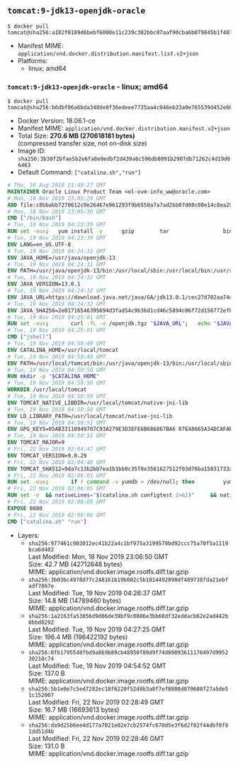 ## `tomcat:9-jdk13-openjdk-oracle`

```console
$ docker pull tomcat@sha256:a182f0109d6bebf6000e11c239c382bbc07aaf90cba6b079845b1f4075d72bdd
```

-	Manifest MIME: `application/vnd.docker.distribution.manifest.list.v2+json`
-	Platforms:
	-	linux; amd64

### `tomcat:9-jdk13-openjdk-oracle` - linux; amd64

```console
$ docker pull tomcat@sha256:b6dbf06a6bda348de0f36edeee7725aa4c046eb23a0e765539d452e66dae4142
```

-	Docker Version: 18.06.1-ce
-	Manifest MIME: `application/vnd.docker.distribution.manifest.v2+json`
-	Total Size: **270.6 MB (270618181 bytes)**  
	(compressed transfer size, not on-disk size)
-	Image ID: `sha256:3b38f2bfae5b2e6fa8e0edbf2d439a6c596db8091b2907db71262c4d19d66463`
-	Default Command: `["catalina.sh","run"]`

```dockerfile
# Thu, 30 Aug 2018 21:49:27 GMT
MAINTAINER Oracle Linux Product Team <ol-ovm-info_ww@oracle.com>
# Mon, 18 Nov 2019 23:05:29 GMT
ADD file:c8bbabb7270612c9e26467e961293f9b6550a7a7ad2bb07d08c08e14c8ea2961 in / 
# Mon, 18 Nov 2019 23:05:30 GMT
CMD ["/bin/bash"]
# Tue, 19 Nov 2019 04:23:39 GMT
RUN set -eux; 	yum install -y 		gzip 		tar 				binutils 		freetype fontconfig 	; 	rm -rf /var/cache/yum
# Tue, 19 Nov 2019 04:23:39 GMT
ENV LANG=en_US.UTF-8
# Tue, 19 Nov 2019 04:24:31 GMT
ENV JAVA_HOME=/usr/java/openjdk-13
# Tue, 19 Nov 2019 04:24:31 GMT
ENV PATH=/usr/java/openjdk-13/bin:/usr/local/sbin:/usr/local/bin:/usr/sbin:/usr/bin:/sbin:/bin
# Tue, 19 Nov 2019 04:24:32 GMT
ENV JAVA_VERSION=13.0.1
# Tue, 19 Nov 2019 04:24:32 GMT
ENV JAVA_URL=https://download.java.net/java/GA/jdk13.0.1/cec27d702aa74d5a8630c65ae61e4305/9/GPL/openjdk-13.0.1_linux-x64_bin.tar.gz
# Tue, 19 Nov 2019 04:24:32 GMT
ENV JAVA_SHA256=2e01716546395694d3fad54c9b36d1cd46c5894c06f72d156772efbcf4b41335
# Tue, 19 Nov 2019 04:25:01 GMT
RUN set -eux; 		curl -fL -o /openjdk.tgz "$JAVA_URL"; 	echo "$JAVA_SHA256 */openjdk.tgz" | sha256sum -c -; 	mkdir -p "$JAVA_HOME"; 	tar --extract --file /openjdk.tgz --directory "$JAVA_HOME" --strip-components 1; 	rm /openjdk.tgz; 		ln -sfT "$JAVA_HOME" /usr/java/default; 	ln -sfT "$JAVA_HOME" /usr/java/latest; 	for bin in "$JAVA_HOME/bin/"*; do 		base="$(basename "$bin")"; 		[ ! -e "/usr/bin/$base" ]; 		alternatives --install "/usr/bin/$base" "$base" "$bin" 20000; 	done; 		java -Xshare:dump; 		java --version; 	javac --version
# Tue, 19 Nov 2019 04:25:01 GMT
CMD ["jshell"]
# Tue, 19 Nov 2019 04:50:49 GMT
ENV CATALINA_HOME=/usr/local/tomcat
# Tue, 19 Nov 2019 04:50:49 GMT
ENV PATH=/usr/local/tomcat/bin:/usr/java/openjdk-13/bin:/usr/local/sbin:/usr/local/bin:/usr/sbin:/usr/bin:/sbin:/bin
# Tue, 19 Nov 2019 04:50:50 GMT
RUN mkdir -p "$CATALINA_HOME"
# Tue, 19 Nov 2019 04:50:50 GMT
WORKDIR /usr/local/tomcat
# Tue, 19 Nov 2019 04:50:50 GMT
ENV TOMCAT_NATIVE_LIBDIR=/usr/local/tomcat/native-jni-lib
# Tue, 19 Nov 2019 04:50:50 GMT
ENV LD_LIBRARY_PATH=/usr/local/tomcat/native-jni-lib
# Tue, 19 Nov 2019 04:50:51 GMT
ENV GPG_KEYS=05AB33110949707C93A279E3D3EFE6B686867BA6 07E48665A34DCAFAE522E5E6266191C37C037D42 47309207D818FFD8DCD3F83F1931D684307A10A5 541FBE7D8F78B25E055DDEE13C370389288584E7 61B832AC2F1C5A90F0F9B00A1C506407564C17A3 79F7026C690BAA50B92CD8B66A3AD3F4F22C4FED 9BA44C2621385CB966EBA586F72C284D731FABEE A27677289986DB50844682F8ACB77FC2E86E29AC A9C5DF4D22E99998D9875A5110C01C5A2F6059E7 DCFD35E0BF8CA7344752DE8B6FB21E8933C60243 F3A04C595DB5B6A5F1ECA43E3B7BBB100D811BBE F7DA48BB64BCB84ECBA7EE6935CD23C10D498E23
# Tue, 19 Nov 2019 04:50:51 GMT
ENV TOMCAT_MAJOR=9
# Fri, 22 Nov 2019 02:04:47 GMT
ENV TOMCAT_VERSION=9.0.29
# Fri, 22 Nov 2019 02:04:48 GMT
ENV TOMCAT_SHA512=9da7c13b2bb7ea1b1bb0c35f8e3581627512f03d76ba15831733a35725b79ab933b747d63fcb4c9a8f5200a6655009a1ba2b9e0a171fa86065aff36d57bfa808
# Fri, 22 Nov 2019 02:06:01 GMT
RUN set -eux; 		if ! command -v yumdb > /dev/null; then 		yum install -y yum-utils; 		yumdb set reason dep yum-utils; 	fi; 	if [ -f /etc/oracle-release ]; then 		yumdb set reason user filesystem; 	fi; 	_yum_install_temporary() { ( set -eu +x; 		local pkg todo=''; 		for pkg; do 			if ! rpm --query "$pkg" > /dev/null 2>&1; then 				todo="$todo $pkg"; 			fi; 		done; 		if [ -n "$todo" ]; then 			set -x; 			yum install -y $todo; 			yumdb set reason dep $todo; 		fi; 	) }; 	_yum_install_temporary gzip tar; 		ddist() { 		local f="$1"; shift; 		local distFile="$1"; shift; 		local success=; 		local distUrl=; 		for distUrl in 			'https://www.apache.org/dyn/closer.cgi?action=download&filename=' 			https://www-us.apache.org/dist/ 			https://www.apache.org/dist/ 			https://archive.apache.org/dist/ 		; do 			if curl -fL -o "$f" "$distUrl$distFile" && [ -s "$f" ]; then 				success=1; 				break; 			fi; 		done; 		[ -n "$success" ]; 	}; 		ddist 'tomcat.tar.gz' "tomcat/tomcat-$TOMCAT_MAJOR/v$TOMCAT_VERSION/bin/apache-tomcat-$TOMCAT_VERSION.tar.gz"; 	echo "$TOMCAT_SHA512 *tomcat.tar.gz" | sha512sum --strict --check -; 	ddist 'tomcat.tar.gz.asc' "tomcat/tomcat-$TOMCAT_MAJOR/v$TOMCAT_VERSION/bin/apache-tomcat-$TOMCAT_VERSION.tar.gz.asc"; 	export GNUPGHOME="$(mktemp -d)"; 	for key in $GPG_KEYS; do 		gpg --batch --keyserver ha.pool.sks-keyservers.net --recv-keys "$key"; 	done; 	gpg --batch --verify tomcat.tar.gz.asc tomcat.tar.gz; 	tar -xf tomcat.tar.gz --strip-components=1; 	rm bin/*.bat; 	rm tomcat.tar.gz*; 	command -v gpgconf && gpgconf --kill all || :; 	rm -rf "$GNUPGHOME"; 		nativeBuildDir="$(mktemp -d)"; 	tar -xf bin/tomcat-native.tar.gz -C "$nativeBuildDir" --strip-components=1; 	_yum_install_temporary 		apr-devel 		gcc 		make 		openssl-devel 	; 	( 		export CATALINA_HOME="$PWD"; 		cd "$nativeBuildDir/native"; 		aprConfig="$(command -v apr-1-config)"; 		./configure 			--libdir="$TOMCAT_NATIVE_LIBDIR" 			--prefix="$CATALINA_HOME" 			--with-apr="$aprConfig" 			--with-java-home="$JAVA_HOME" 			--with-ssl=yes; 		make -j "$(nproc)"; 		make install; 	); 	rm -rf "$nativeBuildDir"; 	rm bin/tomcat-native.tar.gz; 		deps="$( 		find "$TOMCAT_NATIVE_LIBDIR" -type f -executable -exec ldd '{}' ';' 			| awk '/=>/ && $(NF-1) != "=>" { print $(NF-1) }' 			| sort -u 			| xargs -r rpm --query --whatprovides 			| sort -u 	)"; 	[ -z "$deps" ] || yumdb set reason user $deps; 		yum autoremove -y; 	yum clean all; 	rm -rf /var/cache/yum; 		find ./bin/ -name '*.sh' -exec sed -ri 's|^#!/bin/sh$|#!/usr/bin/env bash|' '{}' +; 		chmod -R +rX .; 	chmod 777 logs temp work
# Fri, 22 Nov 2019 02:06:05 GMT
RUN set -e 	&& nativeLines="$(catalina.sh configtest 2>&1)" 	&& nativeLines="$(echo "$nativeLines" | grep 'Apache Tomcat Native')" 	&& nativeLines="$(echo "$nativeLines" | sort -u)" 	&& if ! echo "$nativeLines" | grep 'INFO: Loaded APR based Apache Tomcat Native library' >&2; then 		echo >&2 "$nativeLines"; 		exit 1; 	fi
# Fri, 22 Nov 2019 02:06:05 GMT
EXPOSE 8080
# Fri, 22 Nov 2019 02:06:06 GMT
CMD ["catalina.sh" "run"]
```

-	Layers:
	-	`sha256:977461c903012ec41b22a4c1bf975a3199570bd92ccc75a70f5a1119bca6d402`  
		Last Modified: Mon, 18 Nov 2019 23:06:50 GMT  
		Size: 42.7 MB (42712648 bytes)  
		MIME: application/vnd.docker.image.rootfs.diff.tar.gzip
	-	`sha256:3b03bc4978d77c248161b19b002c5b1814492890df489738fda21ebfadf7867e`  
		Last Modified: Tue, 19 Nov 2019 04:26:37 GMT  
		Size: 14.8 MB (14789460 bytes)  
		MIME: application/vnd.docker.image.rootfs.diff.tar.gzip
	-	`sha256:1a2163fa53056d9d06de39bf9c0086e3bb68df32eddacb62e2ad442b6bbd8292`  
		Last Modified: Tue, 19 Nov 2019 04:27:25 GMT  
		Size: 196.4 MB (196422192 bytes)  
		MIME: application/vnd.docker.image.rootfs.diff.tar.gzip
	-	`sha256:8fb1795548fbd9a869b89cb48930f80d9f74d89093611176497d995230218c74`  
		Last Modified: Tue, 19 Nov 2019 04:54:52 GMT  
		Size: 137.0 B  
		MIME: application/vnd.docker.image.rootfs.diff.tar.gzip
	-	`sha256:5b1e0e7c5ed7282ec18f6220f52d8b3a8f7ef8808d070608f27a5de51c152007`  
		Last Modified: Fri, 22 Nov 2019 02:28:49 GMT  
		Size: 16.7 MB (16693613 bytes)  
		MIME: application/vnd.docker.image.rootfs.diff.tar.gzip
	-	`sha256:da9d25b6ee4d177a7021e02e7cb2574fc670d5e3f6d2f02f44dbf0f81dd51d4b`  
		Last Modified: Fri, 22 Nov 2019 02:28:46 GMT  
		Size: 131.0 B  
		MIME: application/vnd.docker.image.rootfs.diff.tar.gzip

